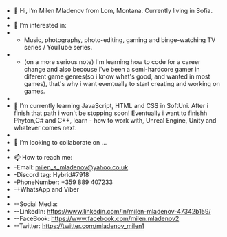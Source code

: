 - 👋 Hi, I’m Milen Mladenov from Lom, Montana. Currently living in Sofia.
- 
- 👀 I’m interested in:
- - Music, photography, photo-editing, gaming and binge-watching TV series / YouTube series.
- - (on a more serious note) I'm learning how to code for a career change and also becouse i've been a semi-hardcore gamer in diferent game genres(so i know what's good, and wanted in most games), that's why i want eventually to start creating and working on games.
- 
- 🌱 I’m currently learning JavaScript, HTML and CSS in SoftUni. After i finish that path i won't be stopping soon! Eventually i want to finishh Phyton,C# and C++, learn - how to work with, Unreal Engine, Unity and whatever comes next. 
- 
- 💞️ I’m looking to collaborate on ...
- 
- 📫 How to reach me:
- -Email: milen_s_mladenov@yahoo.co.uk
- -Discord tag: Hybrid#7918
- -PhoneNumber: +359 889 407233 
- -+WhatsApp and Viber
- 
- --Social Media:
- --LinkedIn: https://www.linkedin.com/in/milen-mladenov-47342b159/ 
- --FaceBook: https://www.facebook.com/milen.mladenov2 
- --Twitter: https://twitter.com/mladenov_milen1

<!---
milen-mladenov/milen-mladenov is a ✨ special ✨ repository because its `README.md` (this file) appears on your GitHub profile.
You can click the Preview link to take a look at your changes.
--->
